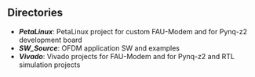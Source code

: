 ## Directories
* ***PetaLinux***: PetaLinux project for custom FAU-Modem and for Pynq-z2 development board
* ***SW_Source***: OFDM application SW and examples
* ***Vivado***: Vivado projects for FAU-Modem and for Pynq-z2 and RTL simulation projects

